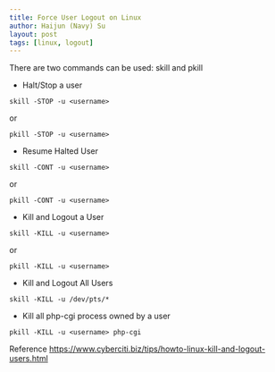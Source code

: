 ```yaml
---
title: Force User Logout on Linux
author: Haijun (Navy) Su
layout: post
tags: [linux, logout]
---
```

There are two commands can be used: skill and pkill
* Halt/Stop a user
```shell
skill -STOP -u <username>
```
or
```shell
pkill -STOP -u <username>
```

* Resume Halted User
```shell
skill -CONT -u <username>
```
or
```shell
pkill -CONT -u <username>
```

* Kill and Logout a User
```shell
skill -KILL -u <username>
```
or
```shell
pkill -KILL -u <username>
```

* Kill and Logout All Users
```shell
skill -KILL -u /dev/pts/*
```

* Kill all php-cgi process owned by a user
```shell
pkill -KILL -u <username> php-cgi
```

Reference
<https://www.cyberciti.biz/tips/howto-linux-kill-and-logout-users.html>
